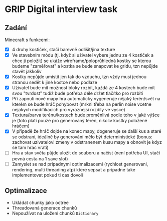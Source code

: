 # GRIP Digital interview task

## Zadání

Minecraft s funkcemi:

- [x] 4 druhy kostiček, stačí barevně odlišit/jina texture
- [x] Ve stavebním módu (tj. když si uživatel vybere jednu ze 4 kostiček a chce ji položit) se ukáže wireframe/poloprůhledná kostky se kterou budeme "zaměřovat" a kostka se bude snapovat ke gridu, tzn nepůjde stavět jakkoliv
- [x] Kostky nepůjde umístit jen tak do vzduchu, tzn vždy musí jednou stranou sedět k jiné kostce nebo podlaze
- [x] Uživatel bude mít možnost bloky rozbít, každá ze 4 kostech bude mít svou "tvrdost" tudíž bude potřeba déle držet tlačítko pro rozbití
- [x] Při zapnutí nové mapy hra automaticky vygeneruje nějaký terén/svět na kterém se bude hráč pohybovat (mrkni třeba na perlin noise vcetne nejakych modifikacich pro vyraznejsi rozdily ve vysce) 
- [x] Textura/barva terénu/kostech bude proměnlivá podle toho v jaké výšce je (toto platí pouze pro generovaný teren, nikoliv kostky položené hráčem) 
- [x] V případě že hráč dojde na konec mapy, dogeneruje se další kus a staré se odstraní, ideálně by generování mělo být deterministické (bonus: zachovat uzivatelovi zmeny v odstranenem kusu mapy a obnovit je kdyz se tam hrac vrati)
- [ ] Hra a stav světa půjde uložit do souboru a načíst (není potřeba UI, stačí pevná cesta na 1 save slot)
- [ ] Zamyslet se nad pripadnymi optimalizacemi (rychlost generovani, rendering, multi threading atp) ktere sepsat a pripadne take implementovat pokud ti cas dovoli

## Optimalizace

- Ukládat chunky jako octree
- Threadovaná generace chunků
- Nepoužívat na uložení chunků `Dictionary`
